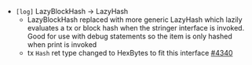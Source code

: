- `[log]` LazyBlockHash -> LazyHash
  * LazyBlockHash replaced with more generic LazyHash which lazily evaluates
    a tx or block hash when the stringer interface is invoked. Good for use
    with debug statements so the item is only hashed when print is invoked
  * tx `Hash` ret type changed to HexBytes to fit this interface
  [\#4340](https://github.com/cometbft/cometbft/pull/4340)
